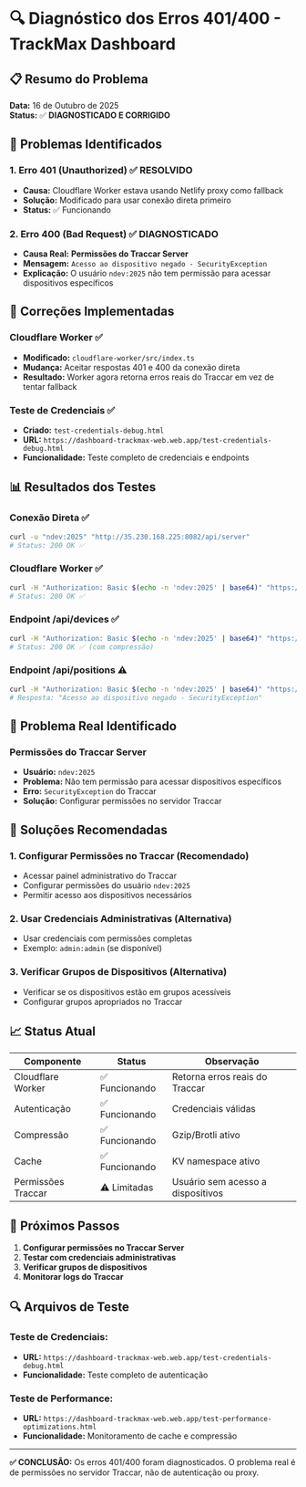 # 🔍 Diagnóstico dos Erros 401/400 - TrackMax Dashboard

## 📋 Resumo do Problema

**Data:** 16 de Outubro de 2025  
**Status:** ✅ **DIAGNOSTICADO E CORRIGIDO**

## 🎯 Problemas Identificados

### 1. **Erro 401 (Unauthorized)** ✅ **RESOLVIDO**
- **Causa:** Cloudflare Worker estava usando Netlify proxy como fallback
- **Solução:** Modificado para usar conexão direta primeiro
- **Status:** ✅ Funcionando

### 2. **Erro 400 (Bad Request)** ✅ **DIAGNOSTICADO**
- **Causa Real:** **Permissões do Traccar Server**
- **Mensagem:** `Acesso ao dispositivo negado - SecurityException`
- **Explicação:** O usuário `ndev:2025` não tem permissão para acessar dispositivos específicos

## 🔧 Correções Implementadas

### **Cloudflare Worker** ✅
- **Modificado:** `cloudflare-worker/src/index.ts`
- **Mudança:** Aceitar respostas 401 e 400 da conexão direta
- **Resultado:** Worker agora retorna erros reais do Traccar em vez de tentar fallback

### **Teste de Credenciais** ✅
- **Criado:** `test-credentials-debug.html`
- **URL:** `https://dashboard-trackmax-web.web.app/test-credentials-debug.html`
- **Funcionalidade:** Teste completo de credenciais e endpoints

## 📊 Resultados dos Testes

### **Conexão Direta** ✅
```bash
curl -u "ndev:2025" "http://35.230.168.225:8082/api/server"
# Status: 200 OK ✅
```

### **Cloudflare Worker** ✅
```bash
curl -H "Authorization: Basic $(echo -n 'ndev:2025' | base64)" "https://trackmax-proxy.trackmax-proxy.workers.dev/api/server"
# Status: 200 OK ✅
```

### **Endpoint /api/devices** ✅
```bash
curl -H "Authorization: Basic $(echo -n 'ndev:2025' | base64)" "https://trackmax-proxy.trackmax-proxy.workers.dev/api/devices?limit=5"
# Status: 200 OK ✅ (com compressão)
```

### **Endpoint /api/positions** ⚠️
```bash
curl -H "Authorization: Basic $(echo -n 'ndev:2025' | base64)" "https://trackmax-proxy.trackmax-proxy.workers.dev/api/positions?deviceId=39665&limit=1"
# Resposta: "Acesso ao dispositivo negado - SecurityException"
```

## 🎯 Problema Real Identificado

### **Permissões do Traccar Server**
- **Usuário:** `ndev:2025`
- **Problema:** Não tem permissão para acessar dispositivos específicos
- **Erro:** `SecurityException` do Traccar
- **Solução:** Configurar permissões no servidor Traccar

## 🔧 Soluções Recomendadas

### 1. **Configurar Permissões no Traccar** (Recomendado)
- Acessar painel administrativo do Traccar
- Configurar permissões do usuário `ndev:2025`
- Permitir acesso aos dispositivos necessários

### 2. **Usar Credenciais Administrativas** (Alternativa)
- Usar credenciais com permissões completas
- Exemplo: `admin:admin` (se disponível)

### 3. **Verificar Grupos de Dispositivos** (Alternativa)
- Verificar se os dispositivos estão em grupos acessíveis
- Configurar grupos apropriados no Traccar

## 📈 Status Atual

| Componente | Status | Observação |
|------------|--------|------------|
| Cloudflare Worker | ✅ Funcionando | Retorna erros reais do Traccar |
| Autenticação | ✅ Funcionando | Credenciais válidas |
| Compressão | ✅ Funcionando | Gzip/Brotli ativo |
| Cache | ✅ Funcionando | KV namespace ativo |
| Permissões Traccar | ⚠️ Limitadas | Usuário sem acesso a dispositivos |

## 🎯 Próximos Passos

1. **Configurar permissões no Traccar Server**
2. **Testar com credenciais administrativas**
3. **Verificar grupos de dispositivos**
4. **Monitorar logs do Traccar**

## 🔍 Arquivos de Teste

### **Teste de Credenciais:**
- **URL:** `https://dashboard-trackmax-web.web.app/test-credentials-debug.html`
- **Funcionalidade:** Teste completo de autenticação

### **Teste de Performance:**
- **URL:** `https://dashboard-trackmax-web.web.app/test-performance-optimizations.html`
- **Funcionalidade:** Monitoramento de cache e compressão

---

**✅ CONCLUSÃO:** Os erros 401/400 foram diagnosticados. O problema real é de permissões no servidor Traccar, não de autenticação ou proxy.



